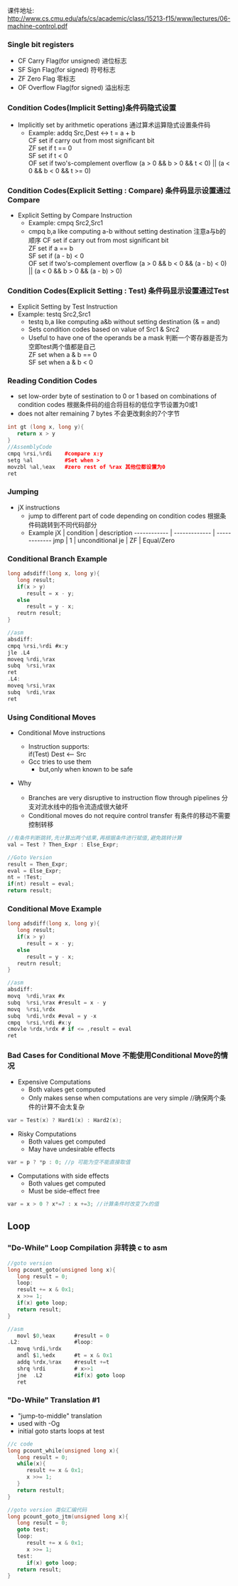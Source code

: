 课件地址:  
http://www.cs.cmu.edu/afs/cs/academic/class/15213-f15/www/lectures/06-machine-control.pdf

### Single bit registers
- CF Carry Flag(for unsigned) 进位标志 
- SF Sign Flag(for signed) 符号标志
- ZF Zero Flag 零标志
- OF Overflow Flag(for signed) 溢出标志

### Condition Codes(Implicit Setting)条件码隐式设置
- Implicitly set by arithmetic operations 通过算术运算隐式设置条件码
   - Example: addq Src,Dest <-> t = a + b  
     CF set if carry out from most significant bit  
     ZF set if t == 0  
     SF set if t < 0  
     OF set if two's-complement overflow  (a > 0 && b > 0 && t < 0) || (a < 0 && b < 0 && t >= 0)
     
### Condition Codes(Explicit Setting : Compare) 条件码显示设置通过Compare
- Explicit Setting by Compare Instruction
    - Example: cmpq Src2,Src1
    - cmpq b,a like computing a-b without setting destination 注意a与b的顺序
     CF set if carry out from most significant bit  
     ZF set if a == b  
     SF set if (a - b) < 0  
     OF set if two's-complement overflow  (a > 0 && b < 0 && (a - b) < 0) || (a < 0 && b > 0 && (a - b) > 0)
     
### Condition Codes(Explicit Setting : Test) 条件码显示设置通过Test
- Explicit Setting by Test Instruction
- Example: testq Src2,Src1
    - testq b,a like computing a&b without setting destination (& = and)
    - Sets condition codes based on value of Src1 & Src2
    - Useful to have one of the operands be a mask 判断一个寄存器是否为空即test两个值都是自己  
    ZF set when a & b == 0  
    SF set when a & b < 0  
    
### Reading Condition Codes
- set low-order byte of sestination to 0 or 1 based on combinations of condition codes 根据条件码的组合将目标的低位字节设置为0或1
- does not alter remaining 7 bytes 不会更改剩余的7个字节
```cpp
int gt (long x, long y){
   return x > y
}
//AssemblyCode
cmpq %rsi,%rdi    #compare x:y
setg %al          #Set when >
movzbl %al,%eax   #zero rest of %rax 其他位都设置为0
ret
```

### Jumping
- jX instructions
    - jump to different part of code depending on condition codes 根据条件码跳转到不同代码部分    
    - Example
      jX | condition | description
      ------------ | -------------  | -------------
      jmp | 1 | unconditional
      je | ZF | Equal/Zero


### Conditional Branch Example
```c
long adsdiff(long x, long y){
   long result;
   if(x > y)
      result = x - y;
   else
      result = y - x;
   reutrn result;
}

//asm
absdiff:
cmpq %rsi,%rdi #x:y
jle .L4
moveq %rdi,%rax
subq  %rsi,%rax
ret
.L4:
moveq %rsi,%rax
subq  %rdi,%rax
ret
```

### Using Conditional Moves
- Conditional Move instructions
    - Instruction supports:  
      if(Test) Dest <-- Src
    - Gcc tries to use them
      - but,only when known to be safe 

- Why
    - Branches are very disruptive to instruction flow through pipelines 分支对流水线中的指令流造成很大破坏
    - Conditional moves do not require control transfer 有条件的移动不需要控制转移


```C
//有条件判断跳转,先计算出两个结果,再根据条件进行赋值,避免跳转计算
val = Test ? Then_Expr : Else_Expr;

//Goto Version
result = Then_Expr;
eval = Else_Expr;
nt = !Test;
if(nt) result = eval;
return result;
```

### Conditional Move Example
```c
long adsdiff(long x, long y){
   long result;
   if(x > y)
      result = x - y;
   else
      result = y - x;
   reutrn result;
}

//asm
absdiff:
movq  %rdi,%rax #x
subq  %rsi,%rax #result = x - y
movq  %rsi,%rdx 
subq  %rdi,%rdx #eval = y -x 
cmpq  %rsi,%rdi #x:y
cmovle %rdx,%rdx # if <= ,result = eval
ret
```

### Bad Cases for Conditional Move 不能使用Conditional Move的情况
- Expensive Computations
    - Both values get computed
    - Only makes sense when computations are very simple //确保两个条件的计算不会太复杂  
```c
var = Test(x) ? Hard1(x) : Hard2(x);
```

- Risky Computations
    - Both values get computed
    - May have undesirable effects  
```c
var = p ? *p : 0; //p 可能为空不能直接取值
```

- Computations with side effects
    - Both values get computed
    - Must be side-effect free  
```c
var = x > 0 ? x*=7 : x +=3; //计算条件时改变了x的值
```

## Loop


### "Do-While" Loop Compilation 非转换 c to asm
```c
//goto version
long pcount_goto(unsigned long x){
   long result = 0;
   loop:
   result += x & 0x1;
   x >>= 1;
   if(x) goto loop;
   return result;
}

//asm
   movl $0,%eax      #result = 0
.L2:                 #loop:
   movq %rdi,%rdx
   andl $1,%edx      #t = x & 0x1
   addq %rdx,%rax    #result +=t
   shrq %rdi         # x>>1
   jne  .L2          #if(x) goto loop
   ret
```

### "Do-While" Translation #1 
- "jump-to-middle" translation 
- used with -Og 
- initial goto starts loops at test

```c
//c code
long pcount_while(unsigned long x){
   long result = 0;
   while(x){
      result += x & 0x1;
      x >>= 1;
   }
   return restult;
}

//goto version 类似汇编代码
long pcount_goto_jtm(unsigned long x){
   long result = 0;
   goto test;
   loop:
      result += x & 0x1;
      x >>= 1;
   test:
      if(x) goto loop;
   return result;   
}
```
 
